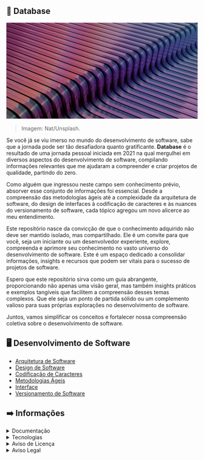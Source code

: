 ## :brain: Database

![](https://github.com/2uj1m28ohz/Database/blob/main/Intro.png)
> Imagem: Nat/Unsplash.

Se você já se viu imerso no mundo do desenvolvimento de software, sabe que a jornada pode ser tão desafiadora quanto gratificante. **Database** é o resultado de uma jornada pessoal iniciada em 2021 na qual mergulhei em diversos aspectos do desenvolvimento de software, compilando informações relevantes que me ajudaram a compreender e criar projetos de qualidade, partindo do zero.

Como alguém que ingressou neste campo sem conhecimento prévio, absorver esse conjunto de informações foi essencial. Desde a compreensão das metodologias ágeis até a complexidade da arquitetura de software, do design de interfaces à codificação de caracteres e às nuances do versionamento de software, cada tópico agregou um novo alicerce ao meu entendimento.

Este repositório nasce da convicção de que o conhecimento adquirido não deve ser mantido isolado, mas compartilhado. Ele é um convite para que você, seja um iniciante ou um desenvolvedor experiente, explore, compreenda e aprimore seu conhecimento no vasto universo do desenvolvimento de software. Este é um espaço dedicado a consolidar informações, insights e recursos que podem ser vitais para o sucesso de projetos de software.

Espero que este repositório sirva como um guia abrangente, proporcionando não apenas uma visão geral, mas também insights práticos e exemplos tangíveis que facilitem a compreensão desses temas complexos. Que ele seja um ponto de partida sólido ou um complemento valioso para suas próprias explorações no desenvolvimento de software.

Juntos, vamos simplificar os conceitos e fortalecer nossa compreensão coletiva sobre o desenvolvimento de software.

## :desktop_computer: Desenvolvimento de Software
- [Arquitetura de Software](https://github.com/2uj1m28ohz/Database/blob/main/Development/SoftwareArchitecture.md)
- [Design de Software](https://github.com/2uj1m28ohz/Database/blob/main/Development/SoftwareDesign.md)
- [Codificação de Caracteres](https://github.com/2uj1m28ohz/Database/blob/main/Development/CharacterEncoding.md)
- [Metodologias Ágeis](https://github.com/2uj1m28ohz/Database/blob/main/Development/AgileMethodologies.md)
- [Interface](https://github.com/2uj1m28ohz/Database/blob/main/Development/Interface.md)
- [Versionamento de Software](https://github.com/2uj1m28ohz/Database/blob/main/Development/SoftwareVersioning.md)

## :arrow_right: Informações

<details>
<summary>Documentação</summary>

- [Licença de Conteúdo](https://github.com/2uj1m28ohz/Database/blob/main/LICENSE)

</details>

<details>
<summary>Tecnologias</summary>

- [GIMP](https://gimp.org)
- [Unsplash](https://unsplash.com)
- [Copilot](https://copilot.microsoft.com)
- [ChatGPT](https://chat.openai.com)

</details>

<details>
<summary>Aviso de Licença</summary>

As imagens contidas neste repositório tem suas versões originais vinculadas às licenças [Unsplash](https://unsplash.com/license) e/ou [Pexels](https://pexels.com/license). Verifique os termos das licenças no site das plataformas.

</details>

<details>
<summary>Aviso Legal</summary>

Todas as outras marcas mencionadas são de propriedade de seus respectivos proprietários.

</details>
